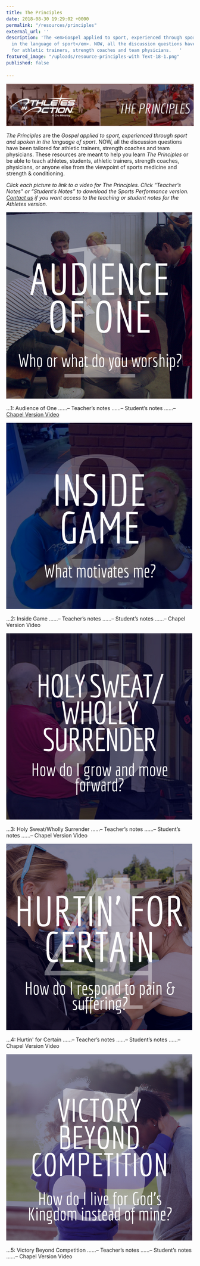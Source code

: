 ```yaml
---
title: The Principles
date: 2018-08-30 19:29:02 +0000
permalink: "/resources/principles"
external_url: ''
description: 'The <em>Gospel applied to sport, experienced through sport and spoken
  in the language of sport</em>. NOW, all the discussion questions have been tailored
  for athletic trainers, strength coaches and team physicians.   '
featured_image: "/uploads/resource-principles-with Text-18-1.png"
published: false

---
```

![](/uploads/Violet-Geometric-Cool-Desktop-Wallpaper-1-e1519843524293-1024x230.jpg)

_The Principles_ are the _Gospel applied to sport, experienced through sport and spoken in the language of sport_. NOW, all the discussion questions have been tailored for athletic trainers, strength coaches and team physicians.  These resources are meant to help you learn _The Principles_ or be able to teach athletes, students, athletic trainers, strength coaches, physicians, or anyone else from the viewpoint of sports medicine and strength & conditioning.

_Click each picture to link to a video for The Principles. Click “Teacher’s Notes” or “Student’s Notes” to download the Sports Performance version._ [_Contact us_](mailto:sportsperformance@athletesinaction.org) _if you want access to the teaching or student notes for the Athletes version._

![](/uploads/Principle-1-1.png)

…1: Audience of One
……–  Teacher’s notes
……–  Student’s notes
……–  [Chapel Version Video]()

![](/uploads/Principle-2.png)

…2: Inside Game                                                                           ……–  Teacher’s notes                                                                     ……–  Student’s notes                                                                   ……–  Chapel Version Video

![](/uploads/Principle-3.png)

…3: Holy Sweat/Wholly Surrender                                               ……–  Teacher’s notes                                                                    ……–  Student’s notes                                                                    ……–  Chapel Version Video

![](/uploads/Principle-4.png)

…4: Hurtin' for Certain                                                                  ……–  Teacher’s notes                                                                    ……–  Student’s notes                                                                          ……–  Chapel Version Video

![](/uploads/Principle-5.png)

…5: Victory Beyond Competition                                                           ……–  Teacher’s notes                                                                           ……–  Student’s notes                                                                            ……–  Chapel Version Video